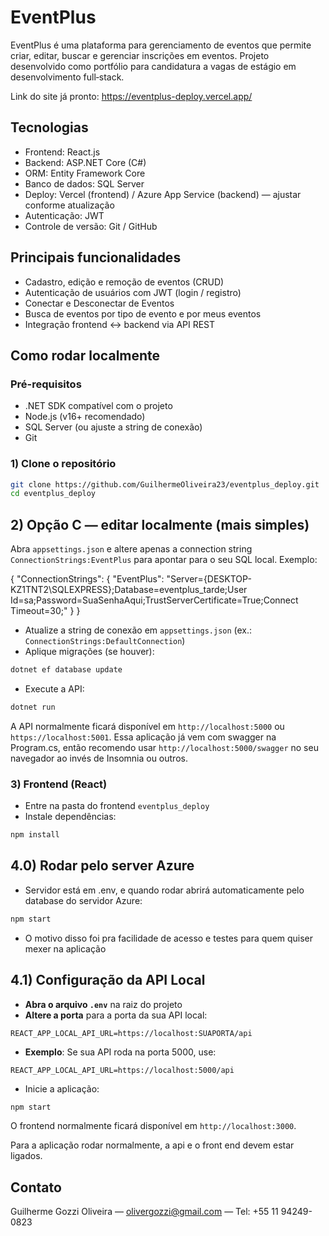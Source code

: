 # EventPlus

EventPlus é uma plataforma para gerenciamento de eventos que permite criar, editar, buscar e gerenciar inscrições em eventos. Projeto desenvolvido como portfólio para candidatura a vagas de estágio em desenvolvimento full‑stack.

Link do site já pronto: https://eventplus-deploy.vercel.app/

## Tecnologias
- Frontend: React.js  
- Backend: ASP.NET Core (C#)  
- ORM: Entity Framework Core  
- Banco de dados: SQL Server  
- Deploy: Vercel (frontend) / Azure App Service (backend) — ajustar conforme atualização  
- Autenticação: JWT  
- Controle de versão: Git / GitHub

## Principais funcionalidades
- Cadastro, edição e remoção de eventos (CRUD)  
- Autenticação de usuários com JWT (login / registro)  
- Conectar e Desconectar de Eventos  
- Busca de eventos por tipo de evento e por meus eventos  
- Integração frontend ↔ backend via API REST


## Como rodar localmente

### Pré-requisitos
- .NET SDK compatível com o projeto  
- Node.js (v16+ recomendado)  
- SQL Server (ou ajuste a string de conexão)  
- Git

### 1) Clone o repositório
```bash
git clone https://github.com/GuilhermeOliveira23/eventplus_deploy.git
cd eventplus_deploy
```


## 2) Opção C — editar localmente (mais simples)
Abra `appsettings.json` e altere apenas a connection string `ConnectionStrings:EventPlus` para apontar para o seu SQL local.
Exemplo:

{ "ConnectionStrings": { "EventPlus": "Server={DESKTOP-KZ1TNT2\SQLEXPRESS};Database=eventplus_tarde;User Id=sa;Password=SuaSenhaAqui;TrustServerCertificate=True;Connect Timeout=30;" } }
- Atualize a string de conexão em `appsettings.json` (ex.: `ConnectionStrings:DefaultConnection`)  
- Aplique migrações (se houver):
```bash
dotnet ef database update
```
- Execute a API:
```bash
dotnet run
```
A API normalmente ficará disponível em `http://localhost:5000` ou `https://localhost:5001`.
Essa aplicação já vem com swagger na Program.cs, então recomendo usar `http://localhost:5000/swagger` no seu navegador ao invés de Insomnia ou outros.

### 3) Frontend (React)
- Entre na pasta do frontend `eventplus_deploy` 
- Instale dependências:
```bash
npm install
```
## 4.0) Rodar pelo server Azure
- Servidor está em .env, e quando rodar abrirá automaticamente pelo database do servidor Azure:
```bash
npm start
```
- O motivo disso foi pra facilidade de acesso e testes para quem quiser mexer na aplicação

## 4.1) Configuração da API Local
- **Abra o arquivo `.env`** na raiz do projeto
- **Altere a porta** para a porta da sua API local:
```env
REACT_APP_LOCAL_API_URL=https://localhost:SUAPORTA/api
```
- **Exemplo**: Se sua API roda na porta 5000, use:
```env
REACT_APP_LOCAL_API_URL=https://localhost:5000/api
```

- Inicie a aplicação:
```bash
npm start
```
O frontend normalmente ficará disponível em `http://localhost:3000`.

Para a aplicação rodar normalmente, a api e o front end devem estar ligados.

## Contato
Guilherme Gozzi Oliveira — olivergozzi@gmail.com — Tel: +55 11 94249-0823
